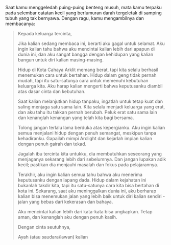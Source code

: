 Saat kamu menggeledah puing-puing benteng musuh, mata kamu terpaku pada selembar catatan kecil yang berlumuran darah tergeletak di samping tubuh yang tak bernyawa. Dengan ragu, kamu mengambilnya dan membacanya:

> Kepada keluarga tercinta,
>
> Jika kalian sedang membaca ini, berarti aku gagal untuk selamat. Aku ingin kalian tahu bahwa aku mencintai kalian lebih dari apapun di dunia ini, dan aku sangat bangga dengan kehidupan yang kalian bangun untuk diri kalian masing-masing.
>
> Hidup di Kota Cahaya Arklit memang berat, tapi kita selalu berhasil menemukan cara untuk bertahan. Hidup dalam geng tidak pernah mudah, tapi itu satu-satunya cara untuk memenuhi kebutuhan keluarga kita. Aku harap kalian mengerti bahwa keputusanku diambil atas dasar cinta dan kebutuhan.
>
> Saat kalian melanjutkan hidup tanpaku, ingatlah untuk tetap kuat dan saling menjaga satu sama lain. Kita selalu menjadi keluarga yang erat, dan aku tahu itu takkan pernah berubah. Peluk erat satu sama lain dan kenanglah kenangan yang telah kita bagi bersama.
>
> Tolong jangan terlalu lama berduka atas kepergianku. Aku ingin kalian semua menjalani hidup dengan penuh semangat, meskipun tanpa kehadiranku. Gapailah mimpi Arclight dan kejarlah impian kalian dengan penuh gairah dan tekad.
>
> Jagalah ibu tercinta kita untukku, dia membutuhkan seseorang yang menjaganya sekarang lebih dari sebelumnya. Dan jangan lupakan adik kecil; pastikan dia menjauhi masalah dan fokus pada pelajarannya.
>
> Terakhir, aku ingin kalian semua tahu bahwa aku menerima keputusanku dengan lapang dada. Hidup dalam kejahatan ini bukanlah takdir kita, tapi itu satu-satunya cara kita bisa bertahan di kota ini. Sekarang, saat aku meninggalkan dunia ini, aku berharap kalian bisa menemukan jalan yang lebih baik untuk diri kalian sendiri - jalan yang bebas dari kekerasan dan bahaya.
>
> Aku mencintai kalian lebih dari kata-kata bisa ungkapkan. Tetap aman, dan kenanglah aku dengan penuh kasih.
>
> Dengan cinta seutuhnya,
>
> Ayah (atau saudara/lawan) kalian
